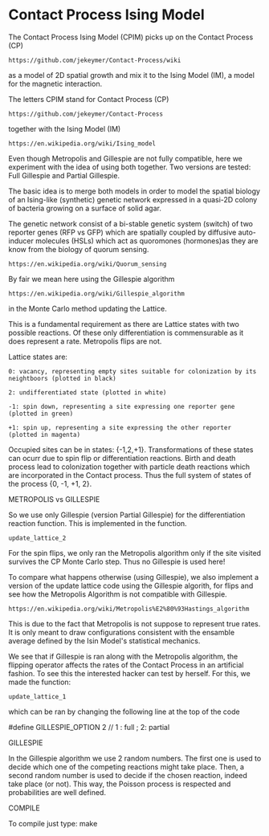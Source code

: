 
# Contact Process Ising Model
The Contact Process Ising Model (CPIM) picks up on the Contact Process (CP)

	https://github.com/jekeymer/Contact-Process/wiki 

as a model of 2D spatial growth and mix it to the Ising Model (IM), 
a model for the magnetic interaction.

The letters CPIM stand for Contact Process (CP)

	https://github.com/jekeymer/Contact-Process

together with the Ising Model (IM)

	https://en.wikipedia.org/wiki/Ising_model


Even though Metropolis and Gillespie are not fully compatible, here we experiment with the idea of using both together. Two versions are tested: Full Gillespie and Partial Gillespie.

The basic idea is to merge both models in order to model the spatial biology of an Ising-like (synthetic) genetic network expressed in a quasi-2D colony of bacteria
growing on a surface of solid agar. 

The genetic network consist of a bi-stable genetic system (switch) of two
reporter genes (RFP vs GFP) which are spatially coupled by diffusive auto-inducer molecules (HSLs) which act as quoromones (hormones)as they are know from the biology of quorum sensing.

	https://en.wikipedia.org/wiki/Quorum_sensing


By fair we mean here using the Gillespie algorithm

	https://en.wikipedia.org/wiki/Gillespie_algorithm

in the Monte Carlo method updating the Lattice. 

This is a fundamental requirement as there are Lattice states with two possible reactions.
Of these only differentiation is commensurable as it does represent a rate. Metropolis flips are not.

Lattice states are: 

	0: vacancy, representing empty sites suitable for colonization by its neightboors (plotted in black) 

	2: undifferentiated state (plotted in white) 

	-1: spin down, representing a site expressing one reporter gene (plotted in green) 

	+1: spin up, representing a site expressing the other reporter (plotted in magenta)

Occupied sites can be in states: {-1,2,+1}. Transformations of these states can ocurr due to spin flip or differentiation reactions. Birth and death process lead to colonization together with particle death reactions which are incorporated in the Contact process. Thus the full system of states of the process {0, -1, +1, 2}.

METROPOLIS vs GILLESPIE

So we use only Gillespie (version Partial Gillespie) for the differentiation reaction function. This is implemented in the function.
	
	update_lattice_2

For the spin flips, we only ran the Metropolis algorithm only if the site visited survives the CP Monte Carlo step. Thus no Gillespie is used here!

To compare what happens otherwise (using Gillespie), we also implement a version of the update lattice code using the Gillespie algorith, for flips and see how the Metropolis Algorithm is not compatible with Gillespie. 

	https://en.wikipedia.org/wiki/Metropolis%E2%80%93Hastings_algorithm

This is due to the fact that Metropolis is not suppose to represent true rates. It is only meant to draw configurations consistent with the ensamble average defined by the Isin Model's statistical mechanics.

We see that if Gillespie is ran along with the Metropolis algorithm, the flipping operator affects the rates of the Contact Process in an artificial fashion. To see this the interested hacker can test by herself. For this, we made the function:

	update_lattice_1

which can be ran by changing the following line at the top of the code

#define GILLESPIE_OPTION 2 // 1 : full ; 2: partial

GILLESPIE

In the Gillespie algorithm we use 2 random numbers. The first one is used to decide which one of the competing reactions might take place. Then, a second random number is used to decide if the chosen reaction, indeed take place (or not). This way, the Poisson process is respected and probabilities are well defined.

COMPILE

To compile just type:
	  make
